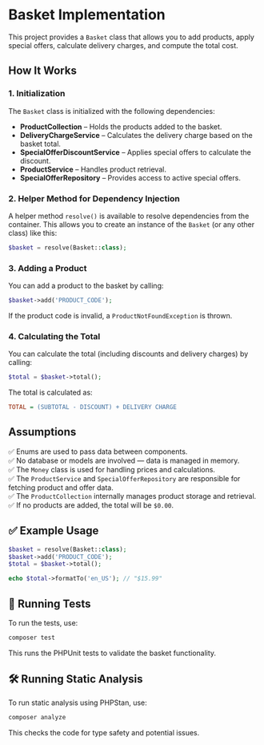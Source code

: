 
# Basket Implementation  
This project provides a `Basket` class that allows you to add products, apply special offers, calculate delivery charges, and compute the total cost.  

## How It Works  

### 1. Initialization  
The `Basket` class is initialized with the following dependencies:  
- **ProductCollection** – Holds the products added to the basket.  
- **DeliveryChargeService** – Calculates the delivery charge based on the basket total.  
- **SpecialOfferDiscountService** – Applies special offers to calculate the discount.  
- **ProductService** – Handles product retrieval.  
- **SpecialOfferRepository** – Provides access to active special offers.  

### 2. Helper Method for Dependency Injection  
A helper method `resolve()` is available to resolve dependencies from the container. This allows you to create an instance of the `Basket` (or any other class) like this:  
```php
$basket = resolve(Basket::class);
```

### 3. Adding a Product  
You can add a product to the basket by calling:  
```php
$basket->add('PRODUCT_CODE');
```
If the product code is invalid, a `ProductNotFoundException` is thrown.  

### 4. Calculating the Total  
You can calculate the total (including discounts and delivery charges) by calling:  
```php
$total = $basket->total();
```
The total is calculated as:  
```ini
TOTAL = (SUBTOTAL - DISCOUNT) + DELIVERY CHARGE
```

## Assumptions  
✅ Enums are used to pass data between components.  
✅ No database or models are involved — data is managed in memory.  
✅ The `Money` class is used for handling prices and calculations.  
✅ The `ProductService` and `SpecialOfferRepository` are responsible for fetching product and offer data.  
✅ The `ProductCollection` internally manages product storage and retrieval.  
✅ If no products are added, the total will be `$0.00`.  

## ✅ Example Usage  
```php
$basket = resolve(Basket::class);
$basket->add('PRODUCT_CODE');
$total = $basket->total();

echo $total->formatTo('en_US'); // "$15.99"
```

## 🧪 Running Tests  
To run the tests, use:  
```bash
composer test
```
This runs the PHPUnit tests to validate the basket functionality.  

## 🛠️ Running Static Analysis  
To run static analysis using PHPStan, use:  
```bash
composer analyze
```
This checks the code for type safety and potential issues.  

